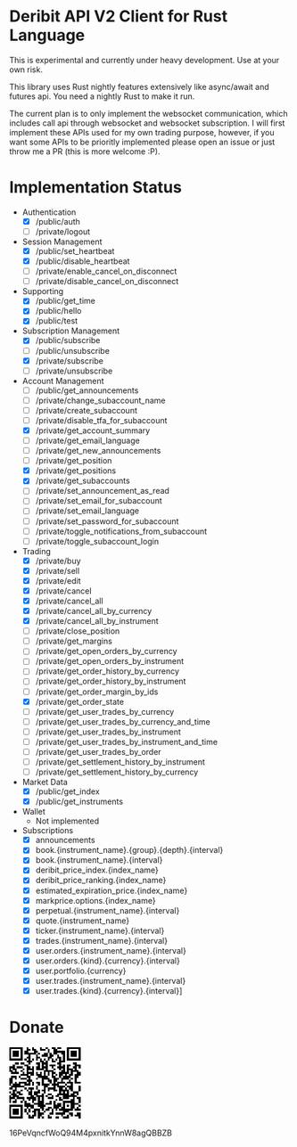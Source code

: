 Deribit API V2 Client for Rust Language
=================

This is experimental and currently under heavy development. Use at your own risk.

This library uses Rust nightly features extensively like async/await and futures api. You need a nightly Rust to make it run.

The current plan is to only implement the websocket communication, which includes call api through websocket 
and websocket subscription. I will first implement these APIs used for my own trading purpose, however, if you want some APIs 
to be prioritly implemented please open an issue or just throw me a PR (this is more welcome :P).

# Implementation Status

- Authentication
    - [x] /public/auth
    - [ ] /private/logout
- Session Management
    - [x] /public/set_heartbeat
    - [x] /public/disable_heartbeat
    - [ ] /private/enable_cancel_on_disconnect
    - [ ] /private/disable_cancel_on_disconnect
- Supporting
    - [x] /public/get_time
    - [x] /public/hello
    - [x] /public/test
- Subscription Management
    - [x] /public/subscribe
    - [ ] /public/unsubscribe
    - [x] /private/subscribe
    - [ ] /private/unsubscribe
- Account Management
    - [ ] /public/get_announcements
    - [ ] /private/change_subaccount_name
    - [ ] /private/create_subaccount
    - [ ] /private/disable_tfa_for_subaccount
    - [x] /private/get_account_summary
    - [ ] /private/get_email_language
    - [ ] /private/get_new_announcements
    - [ ] /private/get_position
    - [x] /private/get_positions
    - [x] /private/get_subaccounts
    - [ ] /private/set_announcement_as_read
    - [ ] /private/set_email_for_subaccount
    - [ ] /private/set_email_language 
    - [ ] /private/set_password_for_subaccount
    - [ ] /private/toggle_notifications_from_subaccount
    - [ ] /private/toggle_subaccount_login
- Trading
    - [x] /private/buy
    - [x] /private/sell
    - [x] /private/edit
    - [x] /private/cancel
    - [x] /private/cancel_all
    - [x] /private/cancel_all_by_currency
    - [x] /private/cancel_all_by_instrument
    - [ ] /private/close_position
    - [ ] /private/get_margins
    - [ ] /private/get_open_orders_by_currency
    - [ ] /private/get_open_orders_by_instrument
    - [ ] /private/get_order_history_by_currency
    - [ ] /private/get_order_history_by_instrument
    - [ ] /private/get_order_margin_by_ids
    - [x] /private/get_order_state
    - [ ] /private/get_user_trades_by_currency
    - [ ] /private/get_user_trades_by_currency_and_time
    - [ ] /private/get_user_trades_by_instrument
    - [ ] /private/get_user_trades_by_instrument_and_time
    - [ ] /private/get_user_trades_by_order
    - [ ] /private/get_settlement_history_by_instrument
    - [ ] /private/get_settlement_history_by_currency

- Market Data
    - [x] /public/get_index
    - [x] /public/get_instruments
- Wallet
    - Not implemented
- Subscriptions
    - [x] announcements
    - [x] book.{instrument_name}.{group}.{depth}.{interval}
    - [x] book.{instrument_name}.{interval}
    - [x] deribit_price_index.{index_name}
    - [x] deribit_price_ranking.{index_name}
    - [x] estimated_expiration_price.{index_name}
    - [x] markprice.options.{index_name}
    - [x] perpetual.{instrument_name}.{interval}
    - [x] quote.{instrument_name}
    - [x] ticker.{instrument_name}.{interval}
    - [x] trades.{instrument_name}.{interval}
    - [x] user.orders.{instrument_name}.{interval}
    - [x] user.orders.{kind}.{currency}.{interval}
    - [x] user.portfolio.{currency}
    - [x] user.trades.{instrument_name}.{interval}
    - [x] user.trades.{kind}.{currency}.{interval}]

# Donate

![donationqr](assets/donationqr.png)

16PeVqncfWoQ94M4pxnitkYnnW8agQBBZB